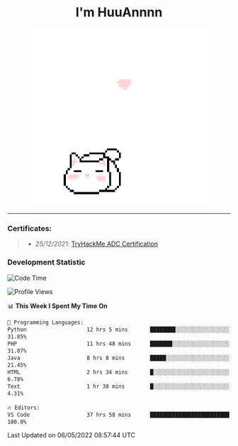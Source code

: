 <h1 align='center'>I'm HuuAnnnn</h1>
<p align="center">
 <img src="cat_intro.gif" />
</p>

___

### Certificates:
>- *25/12/2021*: [TryHackMe ADC Certification](https://tryhackme-certificates.s3-eu-west-1.amazonaws.com/THM-HKVVJOIWJA.png)


### Development Statistic

<!--START_SECTION:waka-->
![Code Time](http://img.shields.io/badge/Code%20Time-162%20hrs%2057%20mins-blue)

![Profile Views](http://img.shields.io/badge/Profile%20Views-1-blue)

📊 **This Week I Spent My Time On** 

```text
💬 Programming Languages: 
Python                   12 hrs 5 mins       ████████░░░░░░░░░░░░░░░░░   31.85% 
PHP                      11 hrs 48 mins      ███████░░░░░░░░░░░░░░░░░░   31.07% 
Java                     8 hrs 8 mins        █████░░░░░░░░░░░░░░░░░░░░   21.45% 
HTML                     2 hrs 34 mins       █░░░░░░░░░░░░░░░░░░░░░░░░   6.78% 
Text                     1 hr 38 mins        █░░░░░░░░░░░░░░░░░░░░░░░░   4.31%

🔥 Editors: 
VS Code                  37 hrs 58 mins      █████████████████████████   100.0%

```


 Last Updated on 06/05/2022 08:57:44 UTC
<!--END_SECTION:waka-->
